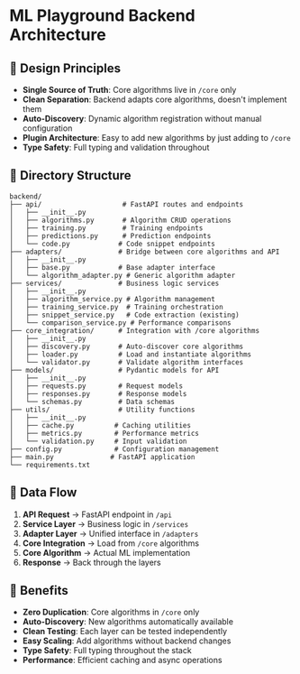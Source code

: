 # ML Playground Backend Architecture

## 🎯 **Design Principles**
- **Single Source of Truth**: Core algorithms live in `/core` only
- **Clean Separation**: Backend adapts core algorithms, doesn't implement them
- **Auto-Discovery**: Dynamic algorithm registration without manual configuration
- **Plugin Architecture**: Easy to add new algorithms by just adding to `/core`
- **Type Safety**: Full typing and validation throughout

## 📁 **Directory Structure**

```
backend/
├── api/                    # FastAPI routes and endpoints
│   ├── __init__.py
│   ├── algorithms.py       # Algorithm CRUD operations
│   ├── training.py         # Training endpoints
│   ├── predictions.py      # Prediction endpoints
│   └── code.py            # Code snippet endpoints
├── adapters/              # Bridge between core algorithms and API
│   ├── __init__.py
│   ├── base.py            # Base adapter interface
│   └── algorithm_adapter.py # Generic algorithm adapter
├── services/              # Business logic services
│   ├── __init__.py
│   ├── algorithm_service.py # Algorithm management
│   ├── training_service.py  # Training orchestration
│   ├── snippet_service.py   # Code extraction (existing)
│   └── comparison_service.py # Performance comparisons
├── core_integration/      # Integration with /core algorithms
│   ├── __init__.py
│   ├── discovery.py       # Auto-discover core algorithms
│   ├── loader.py          # Load and instantiate algorithms
│   └── validator.py       # Validate algorithm interfaces
├── models/                # Pydantic models for API
│   ├── __init__.py
│   ├── requests.py        # Request models
│   ├── responses.py       # Response models
│   └── schemas.py         # Data schemas
├── utils/                 # Utility functions
│   ├── __init__.py
│   ├── cache.py          # Caching utilities
│   ├── metrics.py        # Performance metrics
│   └── validation.py     # Input validation
├── config.py             # Configuration management
├── main.py              # FastAPI application
└── requirements.txt
```

## 🔄 **Data Flow**

1. **API Request** → FastAPI endpoint in `/api`
2. **Service Layer** → Business logic in `/services`
3. **Adapter Layer** → Unified interface in `/adapters`
4. **Core Integration** → Load from `/core` algorithms
5. **Core Algorithm** → Actual ML implementation
6. **Response** → Back through the layers

## 🚀 **Benefits**

- **Zero Duplication**: Core algorithms in `/core` only
- **Auto-Discovery**: New algorithms automatically available
- **Clean Testing**: Each layer can be tested independently
- **Easy Scaling**: Add algorithms without backend changes
- **Type Safety**: Full typing throughout the stack
- **Performance**: Efficient caching and async operations
